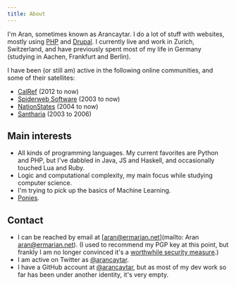 ```yaml
---
title: About
---
```

I'm Aran, sometimes known as Arancaytar. I do a lot of stuff with websites,
mostly using [PHP](https://php.net/) and [Drupal](https://www.drupal.org/).
I currently live and work in Zurich, Switzerland, and have previously spent most
of my life in Germany (studying in Aachen, Frankfurt and Berlin).

I have been (or still am) active in the following online communities, and some
of their satellites:

- [CalRef](https://calref.net) (2012 to now)
- [Spiderweb Software](https://spiderwebforums.ipbhost.com/) (2003 to now)
- [NationStates](https://www.nationstates.net/) (2004 to now)
- [Santharia](http://www.santharia.com/) (2003 to 2006)

## Main interests

- All kinds of programming languages. My current favorites are Python and PHP,
  but I've dabbled in Java, JS and Haskell, and occasionally touched Lua and Ruby.
- Logic and computational complexity, my main focus while studying computer science.
- I'm trying to pick up the basics of Machine Learning.
- [Ponies](https://www.fimfiction.net/).

## Contact

- I can be reached by email at [aran@ermarian.net](mailto: Aran <aran@ermarian.net>).
  (I used to recommend my PGP key at this point, but frankly I am no longer
  convinced it's a [worthwhile security measure](/about/security).)
- I am active on Twitter as [@arancaytar](https://twitter.com/arancaytar).
- I have a GitHub account at [@arancaytar](https://github.com/arancaytar), but
  as most of my dev work so far has been under another identity, it's very empty.
